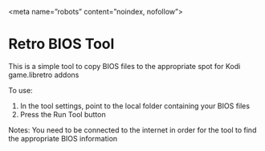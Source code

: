 <meta name=”robots” content=”noindex, nofollow”>

Retro BIOS Tool
==========================

This is a simple tool to copy BIOS files to the appropriate spot for Kodi game.libretro addons

To use:
1) In the tool settings, point to the local folder containing your BIOS files
2) Press the Run Tool button

Notes:
You need to be connected to the internet in order for the tool to find the appropriate BIOS information
